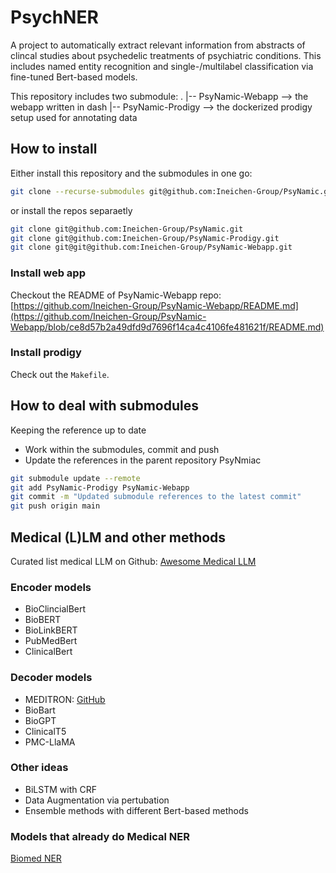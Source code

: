 # PsychNER
A project to automatically extract relevant information from abstracts of clincal studies about psychedelic treatments of psychiatric conditions.
This includes named entity recognition and single-/multilabel classification via fine-tuned Bert-based models.

This repository includes two submodule:
.
|-- PsyNamic-Webapp --> the webapp written in dash
|-- PsyNamic-Prodigy --> the dockerized prodigy setup used for annotating data


## How to install

Either install this repository and the submodules in one go:
```bash
git clone --recurse-submodules git@github.com:Ineichen-Group/PsyNamic.git
```
or install the repos separaetly
```bash
git clone git@github.com:Ineichen-Group/PsyNamic.git
git clone git@github.com:Ineichen-Group/PsyNamic-Prodigy.git
git clone git@git@github.com:Ineichen-Group/PsyNamic-Webapp.git
```

### Install web app
Checkout the README of PsyNamic-Webapp repo: 
[https://github.com/Ineichen-Group/PsyNamic-Webapp/README.md](https://github.com/Ineichen-Group/PsyNamic-Webapp/blob/ce8d57b2a49dfd9d7696f14ca4c4106fe481621f/README.md)

### Install prodigy
Check out the `Makefile`.

## How to deal with submodules
Keeping the reference up to date
* Work within the submodules, commit and push
* Update the references in the parent repository PsyNmiac
```bash
git submodule update --remote
git add PsyNamic-Prodigy PsyNamic-Webapp
git commit -m "Updated submodule references to the latest commit"
git push origin main
```

## Medical (L)LM and other methods
Curated list medical LLM on Github: [Awesome Medical LLM](https://github.com/burglarhobbit/Awesome-Medical-Large-Language-Models)
### Encoder models
* BioClincialBert
* BioBERT
* BioLinkBERT
* PubMedBert
* ClinicalBert
### Decoder models
* MEDITRON: [GitHub](https://github.com/epfLLM/meditron)
* BioBart
* BioGPT
* ClinicalT5
* PMC-LlaMA

### Other ideas
* BiLSTM with CRF
* Data Augmentation via pertubation
* Ensemble methods with different Bert-based methods

### Models that already do Medical NER
[Biomed NER](https://huggingface.co/d4data/biomedical-ner-all)